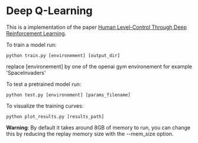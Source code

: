 Deep Q-Learning
==================

This is a implementation of the paper [Human Level-Control Through Deep Reinforcement Learning](http://www.nature.com/nature/journal/v518/n7540/full/nature14236.html).

To train a model run:

`python train.py [environement] [output_dir]`

replace [environement] by one of the openai gym environement for example 'SpaceInvaders'

To test a pretrained model run:

`python test.py [environement] [params_filename]`

To visualize the training curves:

`python plot_results.py [results_path]`

**Warning**: By default it takes around 8GB of memory to run, you can change this by reducing the replay memory size with the --mem_size option.
